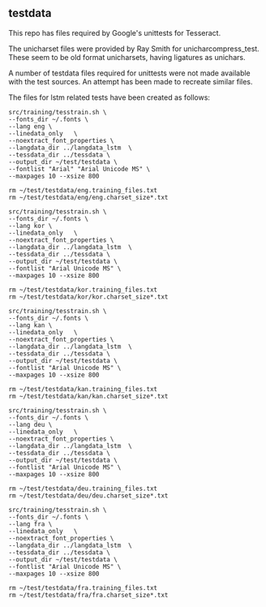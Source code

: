 ## testdata

This repo has files required by Google's unittests for Tesseract.

The unicharset files were provided by Ray Smith for unicharcompress_test.
These seem to be old format unicharsets, having ligatures as unichars.

A number of testdata files required for unittests were not made available
with the test sources. An attempt has been made to recreate similar files.

The files for lstm related tests have been created as follows:


```
src/training/tesstrain.sh \
--fonts_dir ~/.fonts \
--lang eng \
--linedata_only   \
--noextract_font_properties \
--langdata_dir ../langdata_lstm  \
--tessdata_dir ../tessdata \
--output_dir ~/test/testdata \
--fontlist "Arial" "Arial Unicode MS" \
--maxpages 10 --xsize 800

rm ~/test/testdata/eng.training_files.txt
rm ~/test/testdata/eng/eng.charset_size*.txt

src/training/tesstrain.sh \
--fonts_dir ~/.fonts \
--lang kor \
--linedata_only   \
--noextract_font_properties \
--langdata_dir ../langdata_lstm  \
--tessdata_dir ../tessdata \
--output_dir ~/test/testdata \
--fontlist "Arial Unicode MS" \
--maxpages 10 --xsize 800

rm ~/test/testdata/kor.training_files.txt
rm ~/test/testdata/kor/kor.charset_size*.txt

src/training/tesstrain.sh \
--fonts_dir ~/.fonts \
--lang kan \
--linedata_only   \
--noextract_font_properties \
--langdata_dir ../langdata_lstm  \
--tessdata_dir ../tessdata \
--output_dir ~/test/testdata \
--fontlist "Arial Unicode MS" \
--maxpages 10 --xsize 800

rm ~/test/testdata/kan.training_files.txt
rm ~/test/testdata/kan/kan.charset_size*.txt

src/training/tesstrain.sh \
--fonts_dir ~/.fonts \
--lang deu \
--linedata_only   \
--noextract_font_properties \
--langdata_dir ../langdata_lstm  \
--tessdata_dir ../tessdata \
--output_dir ~/test/testdata \
--fontlist "Arial Unicode MS" \
--maxpages 10 --xsize 800

rm ~/test/testdata/deu.training_files.txt
rm ~/test/testdata/deu/deu.charset_size*.txt

src/training/tesstrain.sh \
--fonts_dir ~/.fonts \
--lang fra \
--linedata_only   \
--noextract_font_properties \
--langdata_dir ../langdata_lstm  \
--tessdata_dir ../tessdata \
--output_dir ~/test/testdata \
--fontlist "Arial Unicode MS" \
--maxpages 10 --xsize 800

rm ~/test/testdata/fra.training_files.txt
rm ~/test/testdata/fra/fra.charset_size*.txt

```
